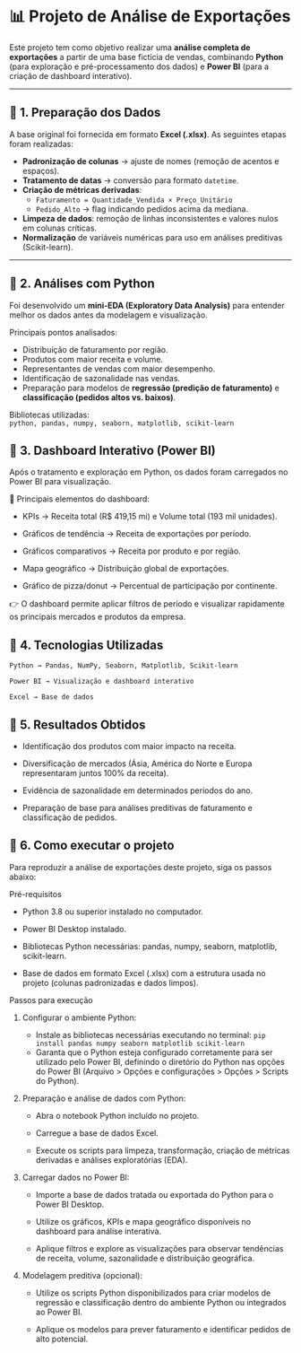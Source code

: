# 📊 Projeto de Análise de Exportações  

Este projeto tem como objetivo realizar uma **análise completa de exportações** a partir de uma base fictícia de vendas, combinando **Python** (para exploração e pré-processamento dos dados) e **Power BI** (para a criação de dashboard interativo).  

---

## 🔹 1. Preparação dos Dados  

A base original foi fornecida em formato **Excel (.xlsx)**. As seguintes etapas foram realizadas:  

- **Padronização de colunas** → ajuste de nomes (remoção de acentos e espaços).  
- **Tratamento de datas** → conversão para formato `datetime`.  
- **Criação de métricas derivadas**:  
  - `Faturamento = Quantidade_Vendida × Preço_Unitário`  
  - `Pedido_Alto` → flag indicando pedidos acima da mediana.  
- **Limpeza de dados**: remoção de linhas inconsistentes e valores nulos em colunas críticas.  
- **Normalização** de variáveis numéricas para uso em análises preditivas (Scikit-learn).  

---

## 🔹 2. Análises com Python  

Foi desenvolvido um **mini-EDA (Exploratory Data Analysis)** para entender melhor os dados antes da modelagem e visualização.  

Principais pontos analisados:  

- Distribuição de faturamento por região.  
- Produtos com maior receita e volume.  
- Representantes de vendas com maior desempenho.  
- Identificação de sazonalidade nas vendas.  
- Preparação para modelos de **regressão (predição de faturamento)** e **classificação (pedidos altos vs. baixos)**.  

Bibliotecas utilizadas:  
```python, pandas, numpy, seaborn, matplotlib, scikit-learn```
## 🔹 3. Dashboard Interativo (Power BI)

Após o tratamento e exploração em Python, os dados foram carregados no Power BI para visualização.

📌 Principais elementos do dashboard:

- KPIs → Receita total (R$ 419,15 mi) e Volume total (193 mil unidades).

- Gráficos de tendência → Receita de exportações por período.

- Gráficos comparativos → Receita por produto e por região.

- Mapa geográfico → Distribuição global de exportações.

- Gráfico de pizza/donut → Percentual de participação por continente.

👉 O dashboard permite aplicar filtros de período e visualizar rapidamente os principais mercados e produtos da empresa.

## 🔹 4. Tecnologias Utilizadas

`Python → Pandas, NumPy, Seaborn, Matplotlib, Scikit-learn`

`Power BI → Visualização e dashboard interativo`

`Excel → Base de dados`

## 🔹 5. Resultados Obtidos

- Identificação dos produtos com maior impacto na receita.

- Diversificação de mercados (Ásia, América do Norte e Europa representaram juntos 100% da receita).

- Evidência de sazonalidade em determinados períodos do ano.

- Preparação de base para análises preditivas de faturamento e classificação de pedidos.

## 🔹 6. Como executar o projeto

Para reproduzir a análise de exportações deste projeto, siga os passos abaixo:

Pré-requisitos
  - Python 3.8 ou superior instalado no computador.
  
  - Power BI Desktop instalado.
  
  - Bibliotecas Python necessárias: pandas, numpy, seaborn, matplotlib, scikit-learn.
  
  - Base de dados em formato Excel (.xlsx) com a estrutura usada no projeto (colunas padronizadas e dados limpos).

  Passos para execução
  1. Configurar o ambiente Python:
     - Instale as bibliotecas necessárias executando no terminal:
     ``pip install pandas numpy seaborn matplotlib scikit-learn``
     - Garanta que o Python esteja configurado corretamente para ser utilizado pelo Power BI, definindo o diretório do Python nas opções do Power BI (Arquivo > Opções e configurações > Opções > Scripts do Python).
       
  2. Preparação e análise de dados com Python:
      - Abra o notebook Python incluído no projeto.
      
      - Carregue a base de dados Excel.
      
      - Execute os scripts para limpeza, transformação, criação de métricas derivadas e análises exploratórias (EDA).
        
  3. Carregar dados no Power BI:

      - Importe a base de dados tratada ou exportada do Python para o Power BI Desktop.
      
      - Utilize os gráficos, KPIs e mapa geográfico disponíveis no dashboard para análise interativa.
      
      - Aplique filtros e explore as visualizações para observar tendências de receita, volume, sazonalidade e distribuição geográfica.
        
  4. Modelagem preditiva (opcional):

      - Utilize os scripts Python disponibilizados para criar modelos de regressão e classificação dentro do ambiente Python ou integrados ao Power BI.
      
      - Aplique os modelos para prever faturamento e identificar pedidos de alto potencial.
        
